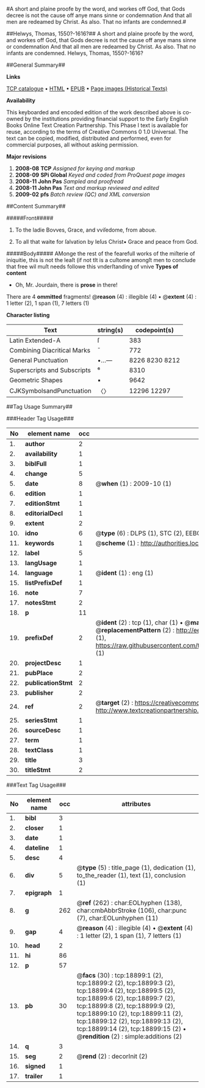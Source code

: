 #A short and plaine proofe by the word, and workes off God, that Gods decree is not the cause off anye mans sinne or condemnation And that all men are redeamed by Christ. As also. That no infants are condemned.#

##Helwys, Thomas, 1550?-1616?##
A short and plaine proofe by the word, and workes off God, that Gods decree is not the cause off anye mans sinne or condemnation And that all men are redeamed by Christ. As also. That no infants are condemned.
Helwys, Thomas, 1550?-1616?

##General Summary##

**Links**

[TCP catalogue](http://www.ota.ox.ac.uk/tcp/)  • 
[HTML](http://tei.it.ox.ac.uk/tcp/Texts-HTML/free/A02/A02914.html)  • 
[EPUB](http://tei.it.ox.ac.uk/tcp/Texts-EPUB/free/A02/A02914.epub) • 
[Page images (Historical Texts)](https://data.historicaltexts.jisc.ac.uk/view?pubId=eebo-99853515e&pageId=eebo-99853515e-18899-1)

**Availability**

This keyboarded and encoded edition of the
	       work described above is co-owned by the institutions
	       providing financial support to the Early English Books
	       Online Text Creation Partnership. This Phase I text is
	       available for reuse, according to the terms of Creative
	       Commons 0 1.0 Universal. The text can be copied,
	       modified, distributed and performed, even for
	       commercial purposes, all without asking permission.

**Major revisions**

1. __2008-08__ __TCP__ *Assigned for keying and markup*
1. __2008-09__ __SPi Global__ *Keyed and coded from ProQuest page images*
1. __2008-11__ __John Pas__ *Sampled and proofread*
1. __2008-11__ __John Pas__ *Text and markup reviewed and edited*
1. __2009-02__ __pfs__ *Batch review (QC) and XML conversion*

##Content Summary##

#####Front#####

1. To the ladie Bovves, Grace, and vviſedome, from aboue.

1. To all that waite for ſalvation by Ieſus Christ▪ Grace and peace from God.

#####Body#####
AMonge the rest of the fearefull works of the miſterie of iniquitie, this is not the leaſt (if not tIt is a cuſtome amongſt men to conclude that free wil muſt needs followe this vnderſtanding of vnive
**Types of content**

  * Oh, Mr. Jourdain, there is **prose** in there!

There are 4 **ommitted** fragments! 
 @__reason__ (4) : illegible (4)  •  @__extent__ (4) : 1 letter (2), 1 span (1), 7 letters (1)

**Character listing**


|Text|string(s)|codepoint(s)|
|---|---|---|
|Latin Extended-A|ſ|383|
|Combining             Diacritical Marks|̄|772|
|General Punctuation|•…—|8226 8230 8212|
|Superscripts             and Subscripts|⁶|8310|
|Geometric Shapes|▪|9642|
|CJKSymbolsandPunctuation|〈〉|12296 12297|

##Tag Usage Summary##

###Header Tag Usage###

|No|element name|occ|attributes|
|---|---|---|---|
|1.|__author__|2||
|2.|__availability__|1||
|3.|__biblFull__|1||
|4.|__change__|5||
|5.|__date__|8| @__when__ (1) : 2009-10 (1)|
|6.|__edition__|1||
|7.|__editionStmt__|1||
|8.|__editorialDecl__|1||
|9.|__extent__|2||
|10.|__idno__|6| @__type__ (6) : DLPS (1), STC (2), EEBO-CITATION (1), PROQUEST (1), VID (1)|
|11.|__keywords__|1| @__scheme__ (1) : http://authorities.loc.gov/ (1)|
|12.|__label__|5||
|13.|__langUsage__|1||
|14.|__language__|1| @__ident__ (1) : eng (1)|
|15.|__listPrefixDef__|1||
|16.|__note__|7||
|17.|__notesStmt__|2||
|18.|__p__|11||
|19.|__prefixDef__|2| @__ident__ (2) : tcp (1), char (1)  •  @__matchPattern__ (2) : ([0-9\-]+):([0-9IVX]+) (1), (.+) (1)  •  @__replacementPattern__ (2) : http://eebo.chadwyck.com/downloadtiff?vid=$1&page=$2 (1), https://raw.githubusercontent.com/textcreationpartnership/Texts/master/tcpchars.xml#$1 (1)|
|20.|__projectDesc__|1||
|21.|__pubPlace__|2||
|22.|__publicationStmt__|2||
|23.|__publisher__|2||
|24.|__ref__|2| @__target__ (2) : https://creativecommons.org/publicdomain/zero/1.0/ (1), http://www.textcreationpartnership.org/docs/. (1)|
|25.|__seriesStmt__|1||
|26.|__sourceDesc__|1||
|27.|__term__|1||
|28.|__textClass__|1||
|29.|__title__|3||
|30.|__titleStmt__|2||


###Text Tag Usage###

|No|element name|occ|attributes|
|---|---|---|---|
|1.|__bibl__|3||
|2.|__closer__|1||
|3.|__date__|1||
|4.|__dateline__|1||
|5.|__desc__|4||
|6.|__div__|5| @__type__ (5) : title_page (1), dedication (1), to_the_reader (1), text (1), conclusion (1)|
|7.|__epigraph__|1||
|8.|__g__|262| @__ref__ (262) : char:EOLhyphen (138), char:cmbAbbrStroke (106), char:punc (7), char:EOLunhyphen (11)|
|9.|__gap__|4| @__reason__ (4) : illegible (4)  •  @__extent__ (4) : 1 letter (2), 1 span (1), 7 letters (1)|
|10.|__head__|2||
|11.|__hi__|86||
|12.|__p__|57||
|13.|__pb__|30| @__facs__ (30) : tcp:18899:1 (2), tcp:18899:2 (2), tcp:18899:3 (2), tcp:18899:4 (2), tcp:18899:5 (2), tcp:18899:6 (2), tcp:18899:7 (2), tcp:18899:8 (2), tcp:18899:9 (2), tcp:18899:10 (2), tcp:18899:11 (2), tcp:18899:12 (2), tcp:18899:13 (2), tcp:18899:14 (2), tcp:18899:15 (2)  •  @__rendition__ (2) : simple:additions (2)|
|14.|__q__|3||
|15.|__seg__|2| @__rend__ (2) : decorInit (2)|
|16.|__signed__|1||
|17.|__trailer__|1||
